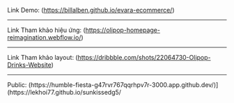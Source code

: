 
Link Demo: (https://billalben.github.io/evara-ecommerce/) 
<hr>

Link Tham khảo hiệu ứng: (https://olipop-homepage-reimagination.webflow.io/)
<hr>

Link Tham khảo layout: (https://dribbble.com/shots/22064730-Olipop-Drinks-Website)
<hr>
Public: (https://humble-fiesta-g47rvr767qqrhpv7r-3000.app.github.dev/)](https://lekhoi77.github.io/sunkissedg5/
